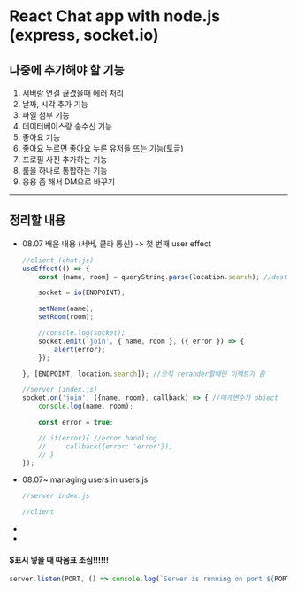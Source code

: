 # React Chat app with node.js (express, socket.io)
## 나중에 추가해야 할 기능

<ol>
<li>서버랑 연결 끊겼을때 에러 처리</li>
<li>날짜, 시각 추가 기능</li>
<li>파일 첨부 기능</li>
<li>데이터베이스랑 송수신 기능</li>
<li>좋아요 기능</li>
<li>좋아요 누르면 좋아요 누른 유저들 뜨는 기능(토글)</li>
<li>프로필 사진 추가하는 기능</li>
<li>룸을 하나로 통합하는 기능</li>
<li>응용 좀 해서 DM으로 바꾸기</li>
</ol>

<hr/>

## 정리할 내용
<ul>
<li>08.07 배운 내용 (서버, 클라 통신) -> 첫 번째 user effect</li>

``` javascript
//client (chat.js)
useEffect(() => {
    const {name, room} = queryString.parse(location.search); //destructured

    socket = io(ENDPOINT);

    setName(name);
    setRoom(room);

    //console.log(socket);
    socket.emit('join', { name, room }, ({ error }) => {
        alert(error);
    });

}, [ENDPOINT, location.search]); //오직 rerander할때만 이펙트가 옴
```

``` javascript
//server (index.js)
socket.on('join', ({name, room}, callback) => { //매개변수가 object
    console.log(name, room);

    const error = true;

    // if(error){ //error handling
    //     callback({error: 'error'});
    // }
});
```

<li>08.07~ managing users in users.js</li>

``` javascript
//server index.js

```

``` javascript
//client

```

<li></li>

<li></li>
</ul>

#### $표시 넣을 때 따옴표 조심!!!!!!
``` javascript
server.listen(PORT, () => console.log(`Server is running on port ${PORT}`));
```